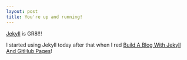 ```yaml
---
layout: post
title: You're up and running!
---
```


[Jekyll](http://jekyllrb.com/) is GR8!!!

I started using Jekyll today after that when I red [Build A Blog With Jekyll And GitHub Pages](http://www.smashingmagazine.com/2014/08/01/build-blog-jekyll-github-pages/)!